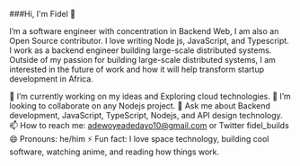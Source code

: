 ###Hi, I'm Fidel 👋


I’m a software engineer with concentration in Backend Web, I am also an Open Source contributor. I love writing Node js, JavaScript, and Typescript. I work as a backend engineer building large-scale distributed systems. Outside of my passion for building large-scale distributed systems, I am interested in the future of work and how it will help transform startup development in Africa.

🔭 I’m currently working on my ideas and Exploring cloud technologies.
👯 I’m looking to collaborate on any Nodejs project.
💬 Ask me about Backend development, JavaScript, TypeScript, Nodejs, and API design technology.
📫 How to reach me: adewoyeadedayo10@gmail.com or Twitter fidel_builds
😄 Pronouns: he/him
⚡ Fun fact: I love space technology, building cool software, watching anime, and reading how things work.
 
